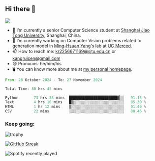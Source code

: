 ## Hi there 👋

![](https://komarev.com/ghpvc/?username=Kr-Panghu)
- 🌱 I’m currently a senior Computer Science student at [Shanghai Jiao Tong University](https://www.sjtu.edu.cn), Shanghai, China.
- 🔭 I’m currently working on Computer Vision problems related to generation model in [Ming-Hsuan Yang](https://faculty.ucmerced.edu/mhyang/)'s lab at [UC Merced](https://www.ucmerced.edu/).
- 📫 How to reach me: kr2256671169@sjtu.edu.cn or kangruicen@gmail.com
- 😄 Pronouns: he/him/his
- 🖥️ You can know more about me at [my personal homepage](https://kr-panghu.github.io).

<!--START_SECTION:waka-->

```rust
From: 28 October 2024 - To: 27 November 2024

Total Time: 80 hrs 45 mins

Python       73 hrs 38 mins  ██████████████████████▓░░   91.15 %
Text         4 hrs 16 mins   █▒░░░░░░░░░░░░░░░░░░░░░░░   05.30 %
HTML         1 hr 12 mins    ▒░░░░░░░░░░░░░░░░░░░░░░░░   01.49 %
CSV          22 mins         ░░░░░░░░░░░░░░░░░░░░░░░░░   00.46 %
```

<!--END_SECTION:waka-->

<h3 align="left">Keep going:</h3>

![trophy](https://github-profile-trophy.vercel.app/?username=Kr-Panghu&theme=onedark&title=MultiLanguage,Stars,Followers,Repositories,Commits,Experience)

[![GitHub Streak](https://github-readme-streak-stats.herokuapp.com/?user=Kr-Panghu)](https://git.io/streak-stats)

![Spotify recently played](https://spotify-recently-played-readme.vercel.app/api?user=313cmgdfngjjlfotpedtywb7cpca)
